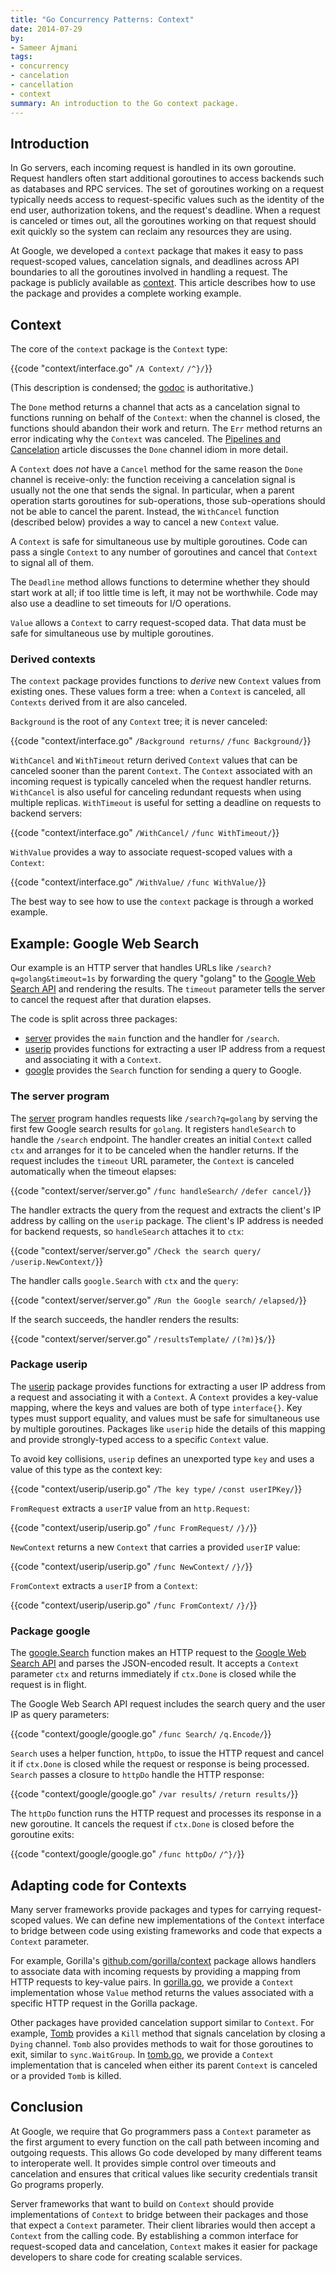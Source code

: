 ```yaml
---
title: "Go Concurrency Patterns: Context"
date: 2014-07-29
by:
- Sameer Ajmani
tags:
- concurrency
- cancelation
- cancellation
- context
summary: An introduction to the Go context package.
---
```


## Introduction

In Go servers, each incoming request is handled in its own goroutine.
Request handlers often start additional goroutines to access backends such as
databases and RPC services.
The set of goroutines working on a request typically needs access to
request-specific values such as the identity of the end user, authorization
tokens, and the request's deadline.
When a request is canceled or times out, all the goroutines working on that
request should exit quickly so the system can reclaim any resources they are
using.

At Google, we developed a `context` package that makes it easy to pass
request-scoped values, cancelation signals, and deadlines across API boundaries
to all the goroutines involved in handling a request.
The package is publicly available as
[context](https://golang.org/pkg/context).
This article describes how to use the package and provides a complete working
example.

## Context

The core of the `context` package is the `Context` type:

{{code "context/interface.go" `/A Context/` `/^}/`}}

(This description is condensed; the
[godoc](https://golang.org/pkg/context) is authoritative.)

The `Done` method returns a channel that acts as a cancelation signal to
functions running on behalf of the `Context`: when the channel is closed, the
functions should abandon their work and return.
The `Err` method returns an error indicating why the `Context` was canceled.
The [Pipelines and Cancelation](/blog/pipelines) article discusses the `Done`
channel idiom in more detail.

A `Context` does _not_ have a `Cancel` method for the same reason the `Done`
channel is receive-only: the function receiving a cancelation signal is usually
not the one that sends the signal.
In particular, when a parent operation starts goroutines for sub-operations,
those sub-operations should not be able to cancel the parent.
Instead, the `WithCancel` function (described below) provides a way to cancel a
new `Context` value.

A `Context` is safe for simultaneous use by multiple goroutines.
Code can pass a single `Context` to any number of goroutines and cancel that
`Context` to signal all of them.

The `Deadline` method allows functions to determine whether they should start
work at all; if too little time is left, it may not be worthwhile.
Code may also use a deadline to set timeouts for I/O operations.

`Value` allows a `Context` to carry request-scoped data.
That data must be safe for simultaneous use by multiple goroutines.

### Derived contexts

The `context` package provides functions to _derive_ new `Context` values from
existing ones.
These values form a tree: when a `Context` is canceled, all `Contexts` derived
from it are also canceled.

`Background` is the root of any `Context` tree; it is never canceled:

{{code "context/interface.go" `/Background returns/` `/func Background/`}}

`WithCancel` and `WithTimeout` return derived `Context` values that can be
canceled sooner than the parent `Context`.
The `Context` associated with an incoming request is typically canceled when the
request handler returns.
`WithCancel` is also useful for canceling redundant requests when using multiple
replicas.
`WithTimeout` is useful for setting a deadline on requests to backend servers:

{{code "context/interface.go" `/WithCancel/` `/func WithTimeout/`}}

`WithValue` provides a way to associate request-scoped values with a `Context`:

{{code "context/interface.go" `/WithValue/` `/func WithValue/`}}

The best way to see how to use the `context` package is through a worked
example.

## Example: Google Web Search

Our example is an HTTP server that handles URLs like
`/search?q=golang&timeout=1s` by forwarding the query "golang" to the
[Google Web Search API](https://developers.google.com/web-search/docs/) and
rendering the results.
The `timeout` parameter tells the server to cancel the request after that
duration elapses.

The code is split across three packages:

  - [server](context/server/server.go) provides the `main` function and the handler for `/search`.
  - [userip](context/userip/userip.go) provides functions for extracting a user IP address from a request and associating it with a `Context`.
  - [google](context/google/google.go) provides the `Search` function for sending a query to Google.

### The server program

The [server](context/server/server.go) program handles requests like
`/search?q=golang` by serving the first few Google search results for `golang`.
It registers `handleSearch` to handle the `/search` endpoint.
The handler creates an initial `Context` called `ctx` and arranges for it to be
canceled when the handler returns.
If the request includes the `timeout` URL parameter, the `Context` is canceled
automatically when the timeout elapses:

{{code "context/server/server.go" `/func handleSearch/` `/defer cancel/`}}

The handler extracts the query from the request and extracts the client's IP
address by calling on the `userip` package.
The client's IP address is needed for backend requests, so `handleSearch`
attaches it to `ctx`:

{{code "context/server/server.go" `/Check the search query/` `/userip.NewContext/`}}

The handler calls `google.Search` with `ctx` and the `query`:

{{code "context/server/server.go" `/Run the Google search/` `/elapsed/`}}

If the search succeeds, the handler renders the results:

{{code "context/server/server.go" `/resultsTemplate/` `/(?m)}$/`}}

### Package userip

The [userip](context/userip/userip.go) package provides functions for
extracting a user IP address from a request and associating it with a `Context`.
A `Context` provides a key-value mapping, where the keys and values are both of
type `interface{}`.
Key types must support equality, and values must be safe for simultaneous use by
multiple goroutines.
Packages like `userip` hide the details of this mapping and provide
strongly-typed access to a specific `Context` value.

To avoid key collisions, `userip` defines an unexported type `key` and uses
a value of this type as the context key:

{{code "context/userip/userip.go" `/The key type/` `/const userIPKey/`}}

`FromRequest` extracts a `userIP` value from an `http.Request`:

{{code "context/userip/userip.go" `/func FromRequest/` `/}/`}}

`NewContext` returns a new `Context` that carries a provided `userIP` value:

{{code "context/userip/userip.go" `/func NewContext/` `/}/`}}

`FromContext` extracts a `userIP` from a `Context`:

{{code "context/userip/userip.go" `/func FromContext/` `/}/`}}

### Package google

The [google.Search](context/google/google.go) function makes an HTTP request
to the [Google Web Search API](https://developers.google.com/web-search/docs/)
and parses the JSON-encoded result.
It accepts a `Context` parameter `ctx` and returns immediately if `ctx.Done` is
closed while the request is in flight.

The Google Web Search API request includes the search query and the user IP as
query parameters:

{{code "context/google/google.go" `/func Search/` `/q.Encode/`}}

`Search` uses a helper function, `httpDo`, to issue the HTTP request and cancel
it if `ctx.Done` is closed while the request or response is being processed.
`Search` passes a closure to `httpDo` handle the HTTP response:

{{code "context/google/google.go" `/var results/` `/return results/`}}

The `httpDo` function runs the HTTP request and processes its response in a new
goroutine.
It cancels the request if `ctx.Done` is closed before the goroutine exits:

{{code "context/google/google.go" `/func httpDo/` `/^}/`}}

## Adapting code for Contexts

Many server frameworks provide packages and types for carrying request-scoped
values.
We can define new implementations of the `Context` interface to bridge between
code using existing frameworks and code that expects a `Context` parameter.

For example, Gorilla's
[github.com/gorilla/context](http://www.gorillatoolkit.org/pkg/context)
package allows handlers to associate data with incoming requests by providing a
mapping from HTTP requests to key-value pairs.
In [gorilla.go](context/gorilla/gorilla.go), we provide a `Context`
implementation whose `Value` method returns the values associated with a
specific HTTP request in the Gorilla package.

Other packages have provided cancelation support similar to `Context`.
For example, [Tomb](https://godoc.org/gopkg.in/tomb.v2) provides a `Kill`
method that signals cancelation by closing a `Dying` channel.
`Tomb` also provides methods to wait for those goroutines to exit, similar to
`sync.WaitGroup`.
In [tomb.go](context/tomb/tomb.go), we provide a `Context` implementation that
is canceled when either its parent `Context` is canceled or a provided `Tomb` is
killed.

## Conclusion

At Google, we require that Go programmers pass a `Context` parameter as the
first argument to every function on the call path between incoming and outgoing
requests.
This allows Go code developed by many different teams to interoperate well.
It provides simple control over timeouts and cancelation and ensures that
critical values like security credentials transit Go programs properly.

Server frameworks that want to build on `Context` should provide implementations
of `Context` to bridge between their packages and those that expect a `Context`
parameter.
Their client libraries would then accept a `Context` from the calling code.
By establishing a common interface for request-scoped data and cancelation,
`Context` makes it easier for package developers to share code for creating
scalable services.
